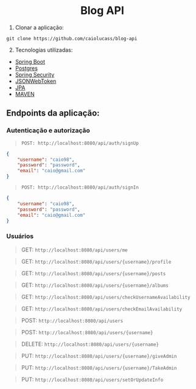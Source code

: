 <h1 align="center">Blog API</h1>

1. Clonar a aplicação:

`git clone https://github.com/caiolucass/blog-api`

2. Tecnologias utilizadas:

- [Spring Boot](https://spring.io/)
- [Postgres](https://www.postgresql.org/)
- [Spring Security](https://spring.io/projects/spring-security)
- [JSONWebToken](https://jwt.io/)
- [JPA](https://spring.io/projects/spring-data-jpa)
- [MAVEN](https://maven.apache.org/)

## Endpoints da aplicação:

### Autenticação e autorização

> `POST: http://localhost:8080/api/auth/signUp`

```json
{
	"username": "caio98",
	"password": "password",
	"email": "caio@gmail.com"
}

```
> `POST: http://localhost:8080/api/auth/signIn`

```json
{
	"username": "caio98",
	"password": "password",
	"email": "caio@gmail.com"
}

```
### Usuários

> GET: `http://localhost:8080/api/users/me`

> GET: `http://localhost:8080/api/users/{username}/profile`

> GET: `http://localhost:8080/api/users/{username}/posts`

> GET: `http://localhost:8080/api/users/{username}/albums`

> GET: `http://localhost:8080/api/users/checkUsernameAvailability`

> GET: `http://localhost:8080/api/users/checkEmailAvailability`

> POST: `http://localhost:8080/api/users`

> POST: `http://localhost:8080/api/users/{username}`

> DELETE: `http://localhost:8080/api/users/{username}`

> PUT: `http://localhost:8080/api/users/{username}/giveAdmin`

> PUT: `http://localhost:8080/api/users/{username}/TakeAdmin`

> PUT: `http://localhost:8080/api/users/setOrUpdateInfo`


